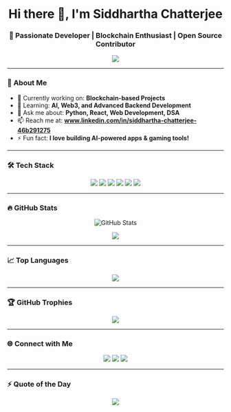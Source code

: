 <!-- Banner or Header -->
<h1 align="center">Hi there 👋, I'm Siddhartha Chatterjee</h1>
<h3 align="center">🚀 Passionate Developer | Blockchain Enthusiast | Open Source Contributor</h3>

<!-- Typing animation -->
<p align="center">
  <a href="https://github.com/yourusername">
    <img src="https://readme-typing-svg.herokuapp.com?lines=Full+Stack+Web+Developer;Blockchain+%7C+Web3+Learner;AI+and+ML+Enthusiast;Always+learning+new+things&center=true&width=500&height=50">
  </a>
</p>

---

### 🌟 **About Me**
- 🔭 Currently working on: **Blockchain-based Projects**  
- 🌱 Learning: **AI, Web3, and Advanced Backend Development**  
- 💬 Ask me about: **Python, React, Web Development, DSA**  
- 📫 Reach me at: **www.linkedin.com/in/siddhartha-chatterjee-46b291275**  
- ⚡ Fun fact: **I love building AI-powered apps & gaming tools!**  

---

### 🛠 **Tech Stack**
<p align="center">
  <img src="https://img.shields.io/badge/C%2B%2B-00599C?style=for-the-badge&logo=c%2B%2B&logoColor=white" />
  <img src="https://img.shields.io/badge/Python-FFD43B?style=for-the-badge&logo=python&logoColor=blue" />
  <img src="https://img.shields.io/badge/Java-ED8B00?style=for-the-badge&logo=openjdk&logoColor=white" />
  <img src="https://img.shields.io/badge/React-20232A?style=for-the-badge&logo=react&logoColor=61DAFB" />
  <img src="https://img.shields.io/badge/Node.js-43853D?style=for-the-badge&logo=node.js&logoColor=white" />
  <img src="https://img.shields.io/badge/Blockchain-121D33?style=for-the-badge&logo=ethereum&logoColor=white" />
</p>

---

### 🔥 **GitHub Stats**
<p align="center">
  <img src="https://github-readme-stats.vercel.app/api?username=yourusername&show_icons=true&theme=tokyonight" alt="GitHub Stats" />
</p>

<p align="center">
  <img src="https://github-readme-streak-stats.herokuapp.com/?user=yourusername&theme=tokyonight" />
</p>

---

### 📈 **Top Languages**
<p align="center">
  <img src="https://github-readme-stats.vercel.app/api/top-langs/?username=yourusername&layout=compact&theme=tokyonight" />
</p>

---

### 🏆 **GitHub Trophies**
<p align="center">
  <img src="https://github-profile-trophy.vercel.app/?username=yourusername&theme=radical" />
</p>

---

### 🌐 **Connect with Me**
<p align="center">
  <a href="https://linkedin.com/in/yourlinkedin"><img src="https://img.shields.io/badge/LinkedIn-blue?style=for-the-badge&logo=linkedin" /></a>
  <a href="https://twitter.com/yourtwitter"><img src="https://img.shields.io/badge/Twitter-blue?style=for-the-badge&logo=twitter" /></a>
  <a href="mailto:youremail@gmail.com"><img src="https://img.shields.io/badge/Email-red?style=for-the-badge&logo=gmail" /></a>
</p>

---

### ⚡ **Quote of the Day**
<p align="center">
  <img src="https://quotes-github-readme.vercel.app/api?type=horizontal&theme=radical" />
</p>
